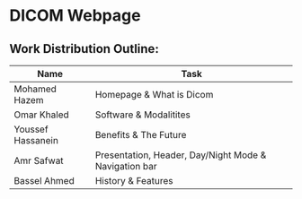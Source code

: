 # DICOM Webpage
## Work Distribution Outline:

| Name              | Task                                                  |
| --------          | -------                                               |
| Mohamed Hazem     | Homepage & What is Dicom                              |
| Omar Khaled       | Software & Modalitites                                |
| Youssef Hassanein | Benefits & The Future                                 |
| Amr Safwat        | Presentation, Header, Day/Night Mode & Navigation bar |
| Bassel Ahmed      | History  & Features                                   |